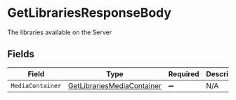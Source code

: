 # GetLibrariesResponseBody

The libraries available on the Server


## Fields

| Field                                                                             | Type                                                                              | Required                                                                          | Description                                                                       |
| --------------------------------------------------------------------------------- | --------------------------------------------------------------------------------- | --------------------------------------------------------------------------------- | --------------------------------------------------------------------------------- |
| `MediaContainer`                                                                  | [GetLibrariesMediaContainer](../../Models/Requests/GetLibrariesMediaContainer.md) | :heavy_minus_sign:                                                                | N/A                                                                               |